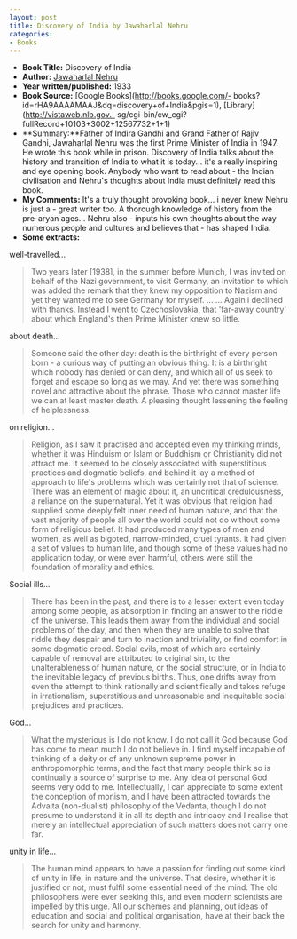 ```yaml
---
layout: post
title: Discovery of India by Jawaharlal Nehru
categories:
- Books
---
```


- **Book Title:** Discovery of India
- **Author:** [Jawaharlal Nehru ](http://en.wikipedia.org/wiki/Jawaharlal_Nehru)
- **Year written/published:** 1933
- **Book Source:** [Google Books](http://books.google.com/- books?id=rHA9AAAAMAAJ&dq=discovery+of+India&pgis=1), [Library](http://vistaweb.nlb.gov.- sg/cgi-bin/cw_cgi?fullRecord+10103+3002+12567732+1+1)
- **Summary:**Father of Indira Gandhi and Grand Father of Rajiv Gandhi, Jawaharlal Nehru was the first Prime Minister of India in 1947. He wrote this book while in prison. Discovery of India talks about the history and transition of India to what it is today... it's a really inspiring and eye opening book. Anybody who want to read about - the Indian civilisation and Nehru's thoughts about India must definitely read this book.
- **My Comments:** It's a truly thought provoking book... i never knew Nehru is just a - great writer too. A thorough knowledge of history from the pre-aryan ages... Nehru also - inputs his own thoughts about the way numerous people and cultures and believes that - has shaped India.
- **Some extracts:**

well-travelled...

> Two years later [1938], in the summer before Munich, I was invited on behalf of the Nazi government, to visit Germany, an invitation to which was added the remark that they knew my opposition to Nazism and yet they wanted me to see Germany for myself. ... ... Again i declined with thanks. Instead I went to Czechoslovakia, that 'far-away country' about which England's then Prime Minister knew so little.

about death...

> Someone said the other day: death is the birthright of every person born - a curious way of putting an obvious thing. It is a birthright which nobody has denied or can deny, and which all of us seek to forget and escape so long as we may. And yet there was something novel and attractive about the phrase. Those who cannot master life we can at least master death. A pleasing thought lessening the feeling of helplessness.

on religion...

> Religion, as I saw it practised and accepted even my thinking minds, whether it was Hinduism or Islam or Buddhism or Christianity did not attract me. It seemed to be closely associated with superstitious practices and dogmatic beliefs, and behind it lay a method of approach to life's problems which was certainly not that of science. There was an element of magic about it, an uncritical credulousness, a reliance on the supernatural. Yet it was obvious that religion had supplied some deeply felt inner need of human nature, and that the vast majority of people all over the world could not do without some form of religious belief. It had produced many types of men and women, as well as bigoted, narrow-minded, cruel tyrants. it had given a set of values to human life, and though some of these values had no application today, or were even harmful, others were still the foundation of morality and ethics.

Social ills...

> There has been in the past, and there is to a lesser extent even today among some people, as absorption in finding an answer to the riddle of the universe. This leads them away from the individual and social problems of the day, and then when they are unable to solve that riddle they despair and turn to inaction and triviality, or find comfort in some dogmatic creed. Social evils, most of which are certainly capable of removal are attributed to original sin, to the unalterableness of human nature, or the social structure, or in India to the inevitable legacy of previous births. Thus, one drifts away from even the attempt to think rationally and scientifically and takes refuge in irrationalism, superstitious and unreasonable and inequitable social prejudices and practices.

God...

> What the mysterious is I do not know. I do not call it God because God has come to mean much I do not believe in. I find myself incapable of thinking of a deity or of any unknown supreme power in anthropomorphic terms, and the fact that many people think so is continually a source of surprise to me. Any idea of personal God seems very odd to me. Intellectually, I can appreciate to some extent the conception of monism, and I have been attracted towards the Advaita (non-dualist) philosophy of the Vedanta, though I do not presume to understand it in all its depth and intricacy and I realise that merely an intellectual appreciation of such matters does not carry one far.

unity in life...

> The human mind appears to have a passion for finding out some kind of unity in life, in nature and the universe. That desire, whether it is justified or not, must fulfil some essential need of the mind. The old philosophers were ever seeking this, and even modern scientists are impelled by this urge. All our schemes and planning, out ideas of education and social and political organisation, have at their back the search for unity and harmony.
